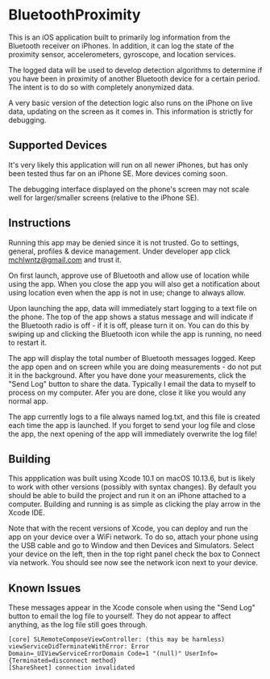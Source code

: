 # BluetoothProximity

This is an iOS application built to primarily log information from the Bluetooth receiver on iPhones. In addition, it can log the state of the proximity sensor, accelerometers, gyroscope, and location services.

The logged data will be used to develop detection algorithms to determine if you have been in proximity of another Bluetooth device for a certain period. The intent is to do so with completely anonymized data.

A very basic version of the detection logic also runs on the iPhone on live data, updating on the screen as it comes in. This information is strictly for debugging.

## Supported Devices

It's very likely this application will run on all newer iPhones, but has only been tested thus far on an iPhone SE. More devices coming soon. 

The debugging interface displayed on the phone's screen may not scale well for larger/smaller screens (relative to the iPhone SE).

## Instructions

Running this app may be denied since it is not trusted. Go to settings, general, profiles & device management. Under developer app click mchlwntz@gmail.com and trust it.

On first launch, approve use of Bluetooth and allow use of location while using the app. When you close the app you will also get a notification about using location even when the app is not in use; change to always allow.

Upon launching the app, data will immediately start logging to a text file on the phone. The top of the app shows a status message and will indicate if the Bluetooth radio is off - if it is off, please turn it on. You can do this by swiping up and clicking the Bluetooth icon while the app is running, no need to restart it. 

The app will display the total number of Bluetooth messages logged. Keep the app open and on screen while you are doing measurements - do not put it in the background. After you have done your measurements, click the "Send Log" button to share the data. Typically I email the data to myself to process on my computer. Afer you are done, close it like you would any normal app.

The app currently logs to a file always named log.txt, and this file is created each time the app is launched. If you forget to send your log file and close the app, the next opening of the app will immediately overwrite the log file!

## Building

This appplication was built using Xcode 10.1 on macOS 10.13.6, but is likely to work with other versions (possibly with syntax changes). By default you should be able to build the project and run it on an iPhone attached to a computer. Building and running is as simple as clicking the play arrow in the Xcode IDE.

Note that with the recent versions of Xcode, you can deploy and run the app on your device over a WiFi network. To do so, attach your phone using the USB cable and go to Window and then Devices and Simulators. Select your device on the left, then in the top right panel check the box to Connect via network. You should see now see the network icon next to your device.

## Known Issues

These messages appear in the Xcode console when using the "Send Log" button to email the log file to yourself. They do not appear to affect anything, as the log file still goes through.
```
[core] SLRemoteComposeViewController: (this may be harmless) viewServiceDidTerminateWithError: Error Domain=_UIViewServiceErrorDomain Code=1 "(null)" UserInfo={Terminated=disconnect method}
[ShareSheet] connection invalidated
```